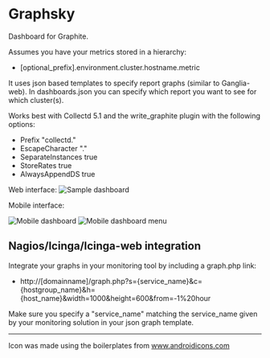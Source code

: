 Graphsky
========

Dashboard for Graphite.

Assumes you have your metrics stored in a hierarchy:
 - [optional_prefix].environment.cluster.hostname.metric

It uses json based templates to specify report graphs (similar to Ganglia-web).
In dashboards.json you can specify which report you want to see for which cluster(s).

Works best with Collectd 5.1 and the write_graphite plugin with the following options:
- Prefix "collectd."
- EscapeCharacter "."
- SeparateInstances true
- StoreRates true
- AlwaysAppendDS true

Web interface:
![Sample dashboard](https://raw.github.com/hyves-org/graphsky/master/img/Graphsky%20screenshot.png)

Mobile interface:

![Mobile dashboard](https://raw.github.com/hyves-org/graphsky/master/img/Graphsky%20screenshot%20mobile.png)
![Mobile dashboard menu](https://raw.github.com/hyves-org/graphsky/master/img/Graphsky%20screenshot%20mobile%20menu.png)

## Nagios/Icinga/Icinga-web integration

Integrate your graphs in your monitoring tool by including a graph.php link:
 - http://[domainname]/graph.php?s={service_name}&c={hostgroup_name}&h={host_name}&width=1000&height=600&from=-1%20hour

Make sure you specify a "service_name" matching the service_name given by your monitoring solution in your json graph template.  

***
Icon was made using the boilerplates from www.androidicons.com
